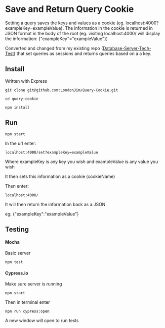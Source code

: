 # Save and Return Query Cookie

Setting a query saves the keys and values as a cookie (eg. localhost:4000?exampleKey=exampleValue). The information in the cookie is returned in JSON format in the body of the root (eg. visiting localhost:4000/ will display the information: {"exampleKey"="exampleValue"})

Converted and changed from my existing repo ([Database-Server-Tech-Test](https://github.com/LondonJim/Database-Server-Tech-Test)) that set queries as sessions and returns queries based on a a key.

## Install

Written with Express

`git clone git@github.com:LondonJim/Query-Cookie.git`

`cd query-cookie`

`npm install`

## Run

`npm start`

In the url enter:

`localhost:4000/set?exampleKey=exampleValue`

Where exampleKey is any key you wish and exampleValue is any value you wish

It then sets this information as a cookie (cookieName)

Then enter:

`localhost:4000/`

It will then return the information back as a JSON

eg. {"exampleKey":"exampleValue"}

## Testing

#### Mocha

Basic server

`npm test`

#### Cypress.io

Make sure server is running

`npm start`

Then in terminal enter

`npm run cypress:open`

A new window will open to run tests

